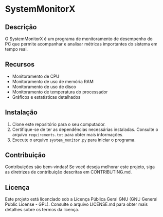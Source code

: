 # SystemMonitorX

## Descrição

O SystemMonitorX é um programa de monitoramento de desempenho do PC que permite acompanhar e analisar métricas importantes do sistema em tempo real.

## Recursos

- Monitoramento de CPU
- Monitoramento de uso de memória RAM
- Monitoramento de uso de disco
- Monitoramento de temperatura do processador
- Gráficos e estatísticas detalhados

## Instalação

1. Clone este repositório para o seu computador.
2. Certifique-se de ter as dependências necessárias instaladas. Consulte o arquivo `requirements.txt` para obter mais informações.
3. Execute o arquivo `system_monitor.py` para iniciar o programa.

## Contribuição

Contribuições são bem-vindas! Se você deseja melhorar este projeto, siga as diretrizes de contribuição descritas em CONTRIBUTING.md.

## Licença

Este projeto está licenciado sob a Licença Pública Geral GNU (GNU General Public License - GPL). Consulte o arquivo LICENSE.md para obter mais detalhes sobre os termos da licença.

